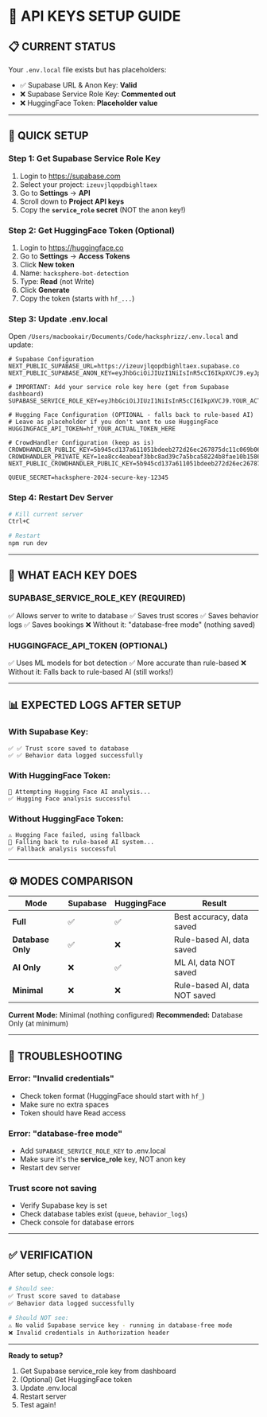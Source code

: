 # 🔑 API KEYS SETUP GUIDE

## 📋 CURRENT STATUS

Your `.env.local` file exists but has placeholders:
- ✅ Supabase URL & Anon Key: **Valid**
- ❌ Supabase Service Role Key: **Commented out**
- ❌ HuggingFace Token: **Placeholder value**

---

## 🚀 QUICK SETUP

### **Step 1: Get Supabase Service Role Key**

1. Login to https://supabase.com
2. Select your project: `izeuvjlqopdbighltaex`
3. Go to **Settings** → **API**
4. Scroll down to **Project API keys**
5. Copy the **`service_role` secret** (NOT the anon key!)

### **Step 2: Get HuggingFace Token (Optional)**

1. Login to https://huggingface.co
2. Go to **Settings** → **Access Tokens**
3. Click **New token**
4. Name: `hacksphere-bot-detection`
5. Type: **Read** (not Write)
6. Click **Generate**
7. Copy the token (starts with `hf_...`)

### **Step 3: Update .env.local**

Open `/Users/macbookair/Documents/Code/hacksphrizz/.env.local` and update:

```env
# Supabase Configuration
NEXT_PUBLIC_SUPABASE_URL=https://izeuvjlqopdbighltaex.supabase.co
NEXT_PUBLIC_SUPABASE_ANON_KEY=eyJhbGciOiJIUzI1NiIsInR5cCI6IkpXVCJ9.eyJpc3MiOiJzdXBhYmFzZSIsInJlZiI6Iml6ZXV2amxxb3BkYmlnaGx0YWV4Iiwicm9sZSI6ImFub24iLCJpYXQiOjE3NTkzODI2MDUsImV4cCI6MjA3NDk1ODYwNX0.z4V3U9qZpmDSM4PIGVG4fe1TOlGlHAexRhX5Abax7nc

# IMPORTANT: Add your service role key here (get from Supabase dashboard)
SUPABASE_SERVICE_ROLE_KEY=eyJhbGciOiJIUzI1NiIsInR5cCI6IkpXVCJ9.YOUR_ACTUAL_SERVICE_ROLE_KEY_HERE

# Hugging Face Configuration (OPTIONAL - falls back to rule-based AI)
# Leave as placeholder if you don't want to use HuggingFace
HUGGINGFACE_API_TOKEN=hf_YOUR_ACTUAL_TOKEN_HERE

# CrowdHandler Configuration (keep as is)
CROWDHANDLER_PUBLIC_KEY=5b945cd137a611051bdeeb272d26ec267875dc11c069b06199678e790160fbfd
CROWDHANDLER_PRIVATE_KEY=1ea8cc4eabeaf3bbc8ad39c7a5bca58224b8fae10b158631bf018bc1dacc1d2a
NEXT_PUBLIC_CROWDHANDLER_PUBLIC_KEY=5b945cd137a611051bdeeb272d26ec267875dc11c069b06199678e790160fbfd

QUEUE_SECRET=hacksphere-2024-secure-key-12345
```

### **Step 4: Restart Dev Server**

```bash
# Kill current server
Ctrl+C

# Restart
npm run dev
```

---

## 🎯 WHAT EACH KEY DOES

### **SUPABASE_SERVICE_ROLE_KEY** (REQUIRED)
✅ Allows server to write to database
✅ Saves trust scores
✅ Saves behavior logs
✅ Saves bookings
❌ Without it: "database-free mode" (nothing saved)

### **HUGGINGFACE_API_TOKEN** (OPTIONAL)
✅ Uses ML models for bot detection
✅ More accurate than rule-based
❌ Without it: Falls back to rule-based AI (still works!)

---

## 📊 EXPECTED LOGS AFTER SETUP

### **With Supabase Key:**
```
✅ ✅ Trust score saved to database
✅ ✅ Behavior data logged successfully
```

### **With HuggingFace Token:**
```
🤖 Attempting Hugging Face AI analysis...
✅ Hugging Face analysis successful
```

### **Without HuggingFace Token:**
```
⚠️ Hugging Face failed, using fallback
🔄 Falling back to rule-based AI system...
✅ Fallback analysis successful
```

---

## ⚙️ MODES COMPARISON

| Mode | Supabase | HuggingFace | Result |
|------|----------|-------------|--------|
| **Full** | ✅ | ✅ | Best accuracy, data saved |
| **Database Only** | ✅ | ❌ | Rule-based AI, data saved |
| **AI Only** | ❌ | ✅ | ML AI, data NOT saved |
| **Minimal** | ❌ | ❌ | Rule-based AI, data NOT saved |

**Current Mode:** Minimal (nothing configured)
**Recommended:** Database Only (at minimum)

---

## 🐛 TROUBLESHOOTING

### **Error: "Invalid credentials"**
- Check token format (HuggingFace should start with `hf_`)
- Make sure no extra spaces
- Token should have Read access

### **Error: "database-free mode"**
- Add `SUPABASE_SERVICE_ROLE_KEY` to .env.local
- Make sure it's the **service_role** key, NOT anon key
- Restart dev server

### **Trust score not saving**
- Verify Supabase key is set
- Check database tables exist (`queue`, `behavior_logs`)
- Check console for database errors

---

## ✅ VERIFICATION

After setup, check console logs:

```bash
# Should see:
✅ Trust score saved to database
✅ Behavior data logged successfully

# Should NOT see:
⚠️ No valid Supabase service key - running in database-free mode
❌ Invalid credentials in Authorization header
```

---

**Ready to setup?** 

1. Get Supabase service_role key from dashboard
2. (Optional) Get HuggingFace token
3. Update .env.local
4. Restart server
5. Test again!
